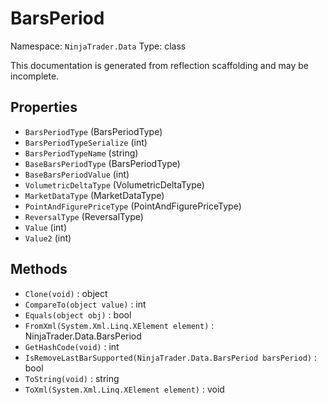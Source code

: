 # BarsPeriod

Namespace: `NinjaTrader.Data`
Type: class

This documentation is generated from reflection scaffolding and may be incomplete.

## Properties
- `BarsPeriodType` (BarsPeriodType)
- `BarsPeriodTypeSerialize` (int)
- `BarsPeriodTypeName` (string)
- `BaseBarsPeriodType` (BarsPeriodType)
- `BaseBarsPeriodValue` (int)
- `VolumetricDeltaType` (VolumetricDeltaType)
- `MarketDataType` (MarketDataType)
- `PointAndFigurePriceType` (PointAndFigurePriceType)
- `ReversalType` (ReversalType)
- `Value` (int)
- `Value2` (int)

## Methods
- `Clone(void)` : object
- `CompareTo(object value)` : int
- `Equals(object obj)` : bool
- `FromXml(System.Xml.Linq.XElement element)` : NinjaTrader.Data.BarsPeriod
- `GetHashCode(void)` : int
- `IsRemoveLastBarSupported(NinjaTrader.Data.BarsPeriod barsPeriod)` : bool
- `ToString(void)` : string
- `ToXml(System.Xml.Linq.XElement element)` : void
